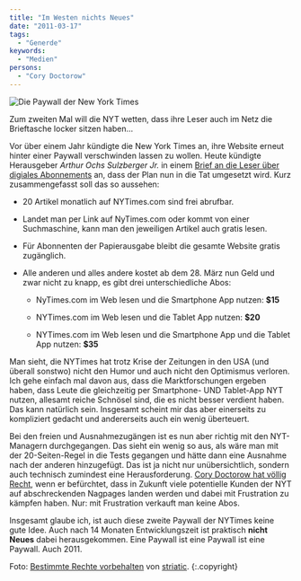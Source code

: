 ```yaml
---
title: "Im Westen nichts Neues"
date: "2011-03-17"
tags:
  - "Generde"
keywords:
  - "Medien"
persons:
  - "Cory Doctorow"
---
```


![Die Paywall der New York Times](/img/codecandies/wall.jpg)

Zum zweiten Mal will die NYT wetten, dass ihre Leser auch im Netz die Brieftasche locker sitzen haben…

Vor über einem Jahr kündigte die New York Times an, ihre Website erneut hinter einer Paywall verschwinden lassen zu wollen. Heute kündigte Herausgeber _Arthur Ochs Sulzberger Jr._ in einem [Brief an die Leser über digiales Abonnements](http://www.nytimes.com/2011/03/18/opinion/l18times.html) an, dass der Plan nun in die Tat umgesetzt wird. Kurz zusammengefasst soll das so aussehen:

- 20 Artikel monatlich auf NYTimes.com sind frei abrufbar.

- Landet man per Link auf NyTimes.com oder kommt von einer Suchmaschine, kann man den jeweiligen Artikel auch gratis lesen.

- Für Abonnenten der Papierausgabe bleibt die gesamte Website gratis zugänglich.

- Alle anderen und alles andere kostet ab dem 28. März nun Geld und zwar nicht zu knapp, es gibt drei unterschiedliche Abos:

    - NyTimes.com im Web lesen und die Smartphone App nutzen: **$15**

    - NYTimes.com im Web lesen und die Tablet App nutzen: **$20**

    - NYTimes.com im Web lesen und die Smartphone App und die Tablet App nutzen: **$35**


Man sieht, die NYTimes hat trotz Krise der Zeitungen in den USA (und überall sonstwo) nicht den Humor und auch nicht den Optimismus verloren. Ich gehe einfach mal davon aus, dass die Marktforschungen ergeben haben, dass Leute die gleichzeitig per Smartphone- UND Tablet-App NYT nutzen, allesamt reiche Schnösel sind, die es nicht besser verdient haben. Das kann natürlich sein. Insgesamt scheint mir das aber einerseits zu kompliziert gedacht und andererseits auch ein wenig überteuert.

Bei den freien und Ausnahmezugängen ist es nun aber richtig mit den NYT-Managern durchgegangen. Das sieht ein wenig so aus, als wäre man mit der 20-Seiten-Regel in die Tests gegangen und hätte dann eine Ausnahme nach der anderen hinzugefügt. Das ist ja nicht nur unübersichtlich, sondern auch technisch zumindest eine Herausforderung. [Cory Doctorow hat völlig Recht](http://www.boingboing.net/2011/03/17/new-york-times-paywa.html "New York Times paywall: wishful thinking or just crazy?"), wenn er befürchtet, dass in Zukunft viele potentielle Kunden der NYT auf abschreckenden Nagpages landen werden und dabei mit Frustration zu kämpfen haben. Nur: mit Frustration verkauft man keine Abos.

Insgesamt glaube ich, ist auch diese zweite Paywall der NYTimes keine gute Idee. Auch nach 14 Monaten Entwicklungszeit ist praktisch **nicht Neues** dabei herausgekommen. Eine Paywall ist eine Paywall ist eine Paywall. Auch 2011.

Foto: [Bestimmte Rechte vorbehalten](http://creativecommons.org/licenses/by/2.0/) von [striatic](http://www.flickr.com/photos/striatic/). {:.copyright}
